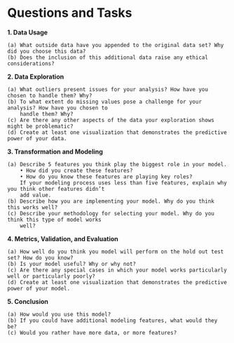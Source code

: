 # Questions and Tasks

**1. Data Usage**

    (a) What outside data have you appended to the original data set? Why did you choose this data?
    (b) Does the inclusion of this additional data raise any ethical considerations?
    
**2. Data Exploration**

    (a) What outliers present issues for your analysis? How have you chosen to handle them? Why?
    (b) To what extent do missing values pose a challenge for your analysis? How have you chosen to
        handle them? Why?
    (c) Are there any other aspects of the data your exploration shows might be problematic?
    (d) Create at least one visualization that demonstrates the predictive power of your data.
  
**3. Transformation and Modeling**

    (a) Describe 5 features you think play the biggest role in your model.
        • How did you create these features?
        • How do you know these features are playing key roles?
        If your modeling process uses less than five features, explain why you think other features didn’t
        add value.
    (b) Describe how you are implementing your model. Why do you think this works well?
    (c) Describe your methodology for selecting your model. Why do you think this type of model works
        well?
        
**4. Metrics, Validation, and Evaluation**

    (a) How well do you think you model will perform on the hold out test set? How do you know?
    (b) Is your model useful? Why or why not?
    (c) Are there any special cases in which your model works particularly well or particularly poorly?
    (d) Create at least one visualization that demonstrates the predictive power of your model.
    
**5. Conclusion**

    (a) How would you use this model?
    (b) If you could have additional modeling features, what would they be?
    (c) Would you rather have more data, or more features?
